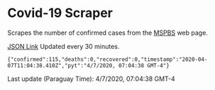# Covid-19 Scraper

Scrapes the number of confirmed cases from the [MSPBS](https://www.mspbs.gov.py/covid-19.php) web page.

[JSON Link](https://jmayalag.github.io/covid19-scrape/cases.json)
Updated every 30 minutes.
```
{"confirmed":115,"deaths":0,"recovered":0,"timestamp":"2020-04-07T11:04:38.410Z","pyt":"4/7/2020, 07:04:38 GMT-4"}
```
Last update (Paraguay Time): 4/7/2020, 07:04:38 GMT-4
